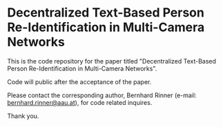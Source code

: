 # Decentralized Text-Based Person Re-Identification in Multi-Camera Networks
This is the code repository for the paper titled "Decentralized Text-Based Person Re-Identification in Multi-Camera Networks".

Code will public after the acceptance of the paper. 

Please contact the corresponding author, Bernhard Rinner (e-mail: bernhard.rinner@aau.at), for code related inquires.

Thank you.
